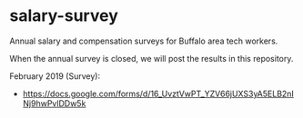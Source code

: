 # salary-survey
Annual salary and compensation surveys for Buffalo area tech workers.

When the annual survey is closed, we will post the results in this repository.

February 2019 (Survey):
 - https://docs.google.com/forms/d/16_UvztVwPT_YZV66jUXS3yA5ELB2nINj9hwPvlDDw5k
